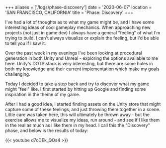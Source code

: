 +++
aliases = ['/logs/phase-discovery']
date = '2020-06-07'
location = 'SAN FRANCISCO, CALIFORNIA'
title = 'Phase: Discovery'
+++

I've had a lot of thoughts as to what my game might be, and I have some interesting ideas of cool gameplay mechanics. When approaching new projects (not just in game dev) I always have a general "feeling" of what I'm trying to build. I can't always visualize or explain the feeling, but I'd be able to tell you if I saw it.

Over the past week in my evenings I've been looking at procedural generation in both Unity and Unreal - exploring the options available to me here. Unity's DOTS stack is very interesting, but there are some holes in both my knowledge and their current implementation which make my goals challenging.

Today I decided to take a step back and try to discover what my game might "feel" like. I first started by hitting up Google and finding some inspiration in the theme of my game.

After I had a good idea, I started finding assets on the Unity store that might capture some of these feelings, and just throwing them together in a scene. Little care was taken here, this will ultimately be thrown away - but the exercise allows me to visualize my ideas, run around - and see if I like them in the real as much as I like them in my head. I call this the "Discovery" phase, and below is the results of today:

{{< youtube d7oDEk_QOs4 >}}
